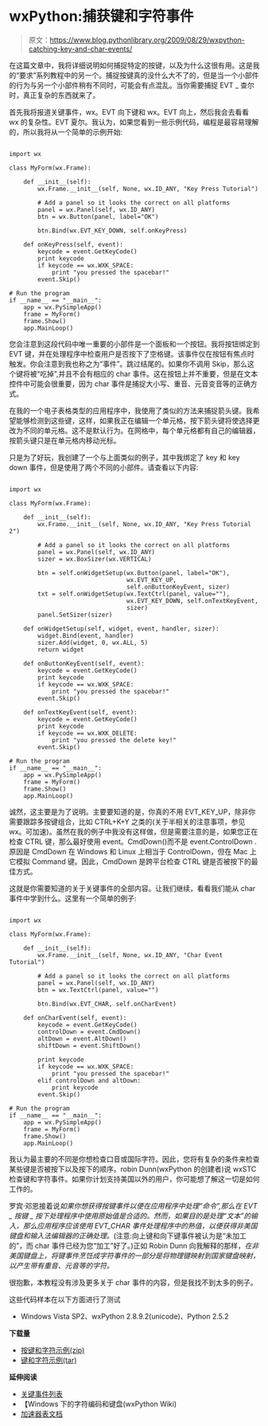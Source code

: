 # wxPython:捕获键和字符事件

> 原文：<https://www.blog.pythonlibrary.org/2009/08/29/wxpython-catching-key-and-char-events/>

在这篇文章中，我将详细说明如何捕捉特定的按键，以及为什么这很有用。这是我的“要求”系列教程中的另一个。捕捉按键真的没什么大不了的，但是当一个小部件的行为与另一个小部件稍有不同时，可能会有点混乱。当你需要捕捉 EVT _ 查尔时，真正复杂的东西就来了。

首先我将报道关键事件，wx。EVT 向下键和 wx。EVT 向上，然后我会去看看 wx 的复杂性。EVT 夏尔。我认为，如果您看到一些示例代码，编程是最容易理解的，所以我将从一个简单的示例开始:

```

import wx

class MyForm(wx.Frame):

    def __init__(self):
        wx.Frame.__init__(self, None, wx.ID_ANY, "Key Press Tutorial")

        # Add a panel so it looks the correct on all platforms
        panel = wx.Panel(self, wx.ID_ANY)
        btn = wx.Button(panel, label="OK")

        btn.Bind(wx.EVT_KEY_DOWN, self.onKeyPress)

    def onKeyPress(self, event):
        keycode = event.GetKeyCode()
        print keycode
        if keycode == wx.WXK_SPACE:
            print "you pressed the spacebar!"
        event.Skip()

# Run the program
if __name__ == "__main__":
    app = wx.PySimpleApp()
    frame = MyForm()
    frame.Show()
    app.MainLoop()

```

您会注意到这段代码中唯一重要的小部件是一个面板和一个按钮。我将按钮绑定到 EVT 键，并在处理程序中检查用户是否按下了空格键。该事件仅在按钮有焦点时触发。你会注意到我也称之为“事件”。跳过结尾的。如果你不调用 Skip，那么这个键将被“吃掉”,并且不会有相应的 char 事件。这在按钮上并不重要，但是在文本控件中可能会很重要，因为 char 事件是捕捉大小写、重音、元音变音等的正确方式。

在我的一个电子表格类型的应用程序中，我使用了类似的方法来捕捉箭头键。我希望能够检测到这些键，这样，如果我正在编辑一个单元格，按下箭头键将使选择更改为不同的单元格。这不是默认行为。在网格中，每个单元格都有自己的编辑器，按箭头键只是在单元格内移动光标。

只是为了好玩，我创建了一个与上面类似的例子，其中我绑定了 key 和 key down 事件，但是使用了两个不同的小部件。请查看以下内容:

```

import wx

class MyForm(wx.Frame):

    def __init__(self):
        wx.Frame.__init__(self, None, wx.ID_ANY, "Key Press Tutorial 2")

        # Add a panel so it looks the correct on all platforms
        panel = wx.Panel(self, wx.ID_ANY)
        sizer = wx.BoxSizer(wx.VERTICAL)

        btn = self.onWidgetSetup(wx.Button(panel, label="OK"), 
                                 wx.EVT_KEY_UP,
                                 self.onButtonKeyEvent, sizer)
        txt = self.onWidgetSetup(wx.TextCtrl(panel, value=""),
                                 wx.EVT_KEY_DOWN, self.onTextKeyEvent,
                                 sizer)
        panel.SetSizer(sizer)

    def onWidgetSetup(self, widget, event, handler, sizer):
        widget.Bind(event, handler)
        sizer.Add(widget, 0, wx.ALL, 5)
        return widget

    def onButtonKeyEvent(self, event):
        keycode = event.GetKeyCode()
        print keycode
        if keycode == wx.WXK_SPACE:
            print "you pressed the spacebar!"
        event.Skip()

    def onTextKeyEvent(self, event):
        keycode = event.GetKeyCode()
        print keycode
        if keycode == wx.WXK_DELETE:
            print "you pressed the delete key!"
        event.Skip()

# Run the program
if __name__ == "__main__":
    app = wx.PySimpleApp()
    frame = MyForm()
    frame.Show()
    app.MainLoop()

```

诚然，这主要是为了说明。主要要知道的是，你真的不用 EVT_KEY_UP，除非你需要跟踪多按键组合，比如 CTRL+K+Y 之类的(关于半相关的注意事项，参见 wx。可加速)。虽然在我的例子中我没有这样做，但是需要注意的是，如果您正在检查 CTRL 键，那么最好使用 event。CmdDown()而不是 event.ControlDown .原因是 CmdDown 在 Windows 和 Linux 上相当于 ControlDown，但在 Mac 上它模拟 Command 键。因此，CmdDown 是跨平台检查 CTRL 键是否被按下的最佳方式。

这就是你需要知道的关于关键事件的全部内容。让我们继续，看看我们能从 char 事件中学到什么。这里有一个简单的例子:

```

import wx

class MyForm(wx.Frame):

    def __init__(self):
        wx.Frame.__init__(self, None, wx.ID_ANY, "Char Event Tutorial")

        # Add a panel so it looks the correct on all platforms
        panel = wx.Panel(self, wx.ID_ANY)
        btn = wx.TextCtrl(panel, value="")

        btn.Bind(wx.EVT_CHAR, self.onCharEvent)

    def onCharEvent(self, event):
        keycode = event.GetKeyCode()
        controlDown = event.CmdDown()
        altDown = event.AltDown()
        shiftDown = event.ShiftDown()

        print keycode
        if keycode == wx.WXK_SPACE:
            print "you pressed the spacebar!"
        elif controlDown and altDown:
            print keycode
        event.Skip()

# Run the program
if __name__ == "__main__":
    app = wx.PySimpleApp()
    frame = MyForm()
    frame.Show()
    app.MainLoop()

```

我认为最主要的不同是你想检查口音或国际字符。因此，您将有复杂的条件来检查某些键是否被按下以及按下的顺序。robin Dunn(wxPython 的创建者)说 wxSTC 检查键和字符事件。如果你计划支持美国以外的用户，你可能想了解这一切是如何工作的。

罗宾·邓恩接着说*如果你想获得按键事件以便在应用程序中处理“命令”,那么在 EVT _ 按键 _ 按下处理程序中使用原始值是合适的。然而，如果目的是处理“文本”的输入，那么应用程序应该使用 EVT_CHAR 事件处理程序中的熟值，以便获得非美国键盘和输入法编辑器的正确处理。*(注意:向上键和向下键事件被认为是“未加工的”，而 char 事件已经为您“加工”好了。)正如 Robin Dunn 向我解释的那样，*在非美国键盘上，将键事件烹饪成字符事件的一部分是将物理键映射到国家键盘映射，以产生带有重音、元音等的字符。*

很抱歉，本教程没有涉及更多关于 char 事件的内容，但是我找不到太多的例子。

这些代码样本在以下方面进行了测试

*   Windows Vista SP2、wxPython 2.8.9.2(unicode)、Python 2.5.2

**下载量**

*   [按键和字符示例(zip)](https://www.blog.pythonlibrary.org/wp-content/uploads/2009/08/key.zip)
*   [键和字符示例(tar)](https://www.blog.pythonlibrary.org/wp-content/uploads/2009/08/key.tar)

**延伸阅读**

*   [关键事件列表](http://www.wxpython.org/docs/api/wx.KeyEvent-class.html)
*   【Windows 下的字符编码和键盘(wxPython Wiki)
*   [加速器表文档](http://www.wxpython.org/docs/api/wx.AcceleratorTable-class.html)